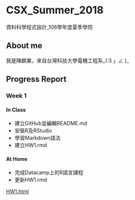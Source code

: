 # CSX_Summer_2018
資料科學程式設計_106學年度夏季學院

## About me
我是陳麒業，來自台灣科技大學電機工程系_(:3 」∠ )_

## Progress Report
### Week 1
#### In Class
* 建立GitHub並編輯README.md
* 安裝R及RStudio
* 學習Markdown語法
* 建立HW1.rmd
#### At Home
* 完成Datacamp上的R語言課程
* 更新HW1.rmd

[HW1.html](https://gsus4.github.io/CSX_Summer_2018/Week_1/HW1.html)